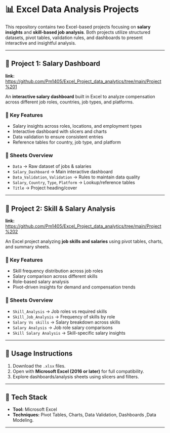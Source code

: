 # 📊 Excel Data Analysis Projects

This repository contains two Excel-based projects focusing on **salary insights** and **skill-based job analysis**. Both projects utilize structured datasets, pivot tables, validation rules, and dashboards to present interactive and insightful analysis.

---

## 📁 Project 1: Salary Dashboard

**link:** https://github.com/Pm1405/Excel_Project_data_analytics/tree/main/Project%201

An **interactive salary dashboard** built in Excel to analyze compensation across different job roles, countries, job types, and platforms.

### 🔹 Key Features

* Salary insights across roles, locations, and employment types
* Interactive dashboard with slicers and charts
* Data validation to ensure consistent entries
* Reference tables for country, job type, and platform

### 📑 Sheets Overview

* `Data` → Raw dataset of jobs & salaries
* `Salary_Dashboard` → Main interactive dashboard
* `Data_Validation`, `Validation` → Rules to maintain data quality
* `Salary`, `Country`, `Type`, `Platform` → Lookup/reference tables
* `Title` → Project heading/cover

---


## 📁 Project 2: Skill & Salary Analysis
**link:** https://github.com/Pm1405/Excel_Project_data_analytics/tree/main/Project%202

An Excel project analyzing **job skills and salaries** using pivot tables, charts, and summary sheets.

### 🔹 Key Features

* Skill frequency distribution across job roles
* Salary comparison across different skills
* Role-based salary analysis
* Pivot-driven insights for demand and compensation trends

### 📑 Sheets Overview

* `Skill_Analysis` → Job roles vs required skills
* `Skill_Job_Analysis` → Frequency of skills by role
* `Salary Vs skills` → Salary breakdown across skills
* `Salary Analysis` → Job role salary comparisons
* `Skill Salary Analysis` → Skill-specific salary insights

---

## 🚀 Usage Instructions

1. Download the `.xlsx` files.
2. Open with **Microsoft Excel (2016 or later)** for full compatibility.
3. Explore dashboards/analysis sheets using slicers and filters.

---

## 📌 Tech Stack

* **Tool:** Microsoft Excel
* **Techniques:** Pivot Tables, Charts, Data Validation, Dashboards ,Data Modeling.

---


